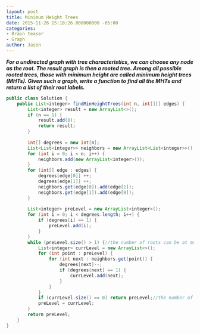 ```yaml
---
layout: post
title: Minimum Height Trees
date: 2015-11-26 15:18:26.000000000 -05:00
categories:
- Brain teaser
- Graph
author: Jason
---
```

<p><strong><em>For a undirected graph with tree characteristics, we can choose any node as the root. The result graph is then a rooted tree. Among all possible rooted trees, those with minimum height are called minimum height trees (MHTs). Given such a graph, write a function to find all the MHTs and return a list of their root labels.</em></strong></p>

``` java
public class Solution {
    public List<integer> findMinHeightTrees(int n, int[][] edges) {
        List<integer> result = new ArrayList<>();
        if (n == 1) {
            result.add(0);
            return result;
        }
        
        int[] degrees = new int[n];
        List<List<integer>> neighbors = new ArrayList<List<integer>>();
        for (int i = 0; i < n; i++) {
            neighbors.add(new ArrayList<integer>());
        }
        for (int[] edge : edges) {
            degrees[edge[0]] ++;
            degrees[edge[1]] ++;
            neighbors.get(edge[0]).add(edge[1]);
            neighbors.get(edge[1]).add(edge[0]);
        }
        
        List<integer> preLevel = new ArrayList<integer>();
        for (int i = 0; i < degrees.length; i++) {
            if (degrees[i] == 1) {
                preLevel.add(i);
            }
        }
        while (preLevel.size() > 1) {//the number of roots can be at most 2
            List<integer> currLevel = new ArrayList<>();
            for (int point : preLevel) {
                for (int next : neighbors.get(point)) {
                    degrees[next]--;
                    if (degrees[next] == 1) {
                        currLevel.add(next);
                    }
                }
            }
            if (currLevel.size() == 0) return preLevel;//the number of roots are 2
            preLevel = currLevel;
        }
        return preLevel;
    }
}
```
